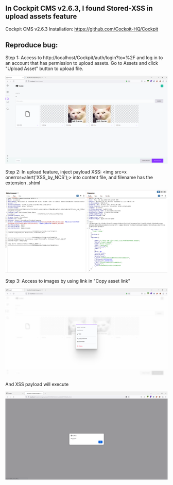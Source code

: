 ## In Cockpit CMS v2.6.3, I found Stored-XSS in upload assets feature
Cockpit CMS v2.6.3
Installation: https://github.com/Cockpit-HQ/Cockpit
## Reproduce bug:
Step 1: Access to http://localhost/Cockpit/auth/login?to=%2F and log in to an account that has permission to upload assets. Go to Assets and click "Upload Asset" button to upload file.

![Alt text](image1.png)

Step 2: In upload feature, inject payload XSS: <img src=x onerror=alert('XSS_by_NCS');> into content file, and filename has the extension .shtml

![Alt text](image2.png)

Step 3: Access to images by using link in "Copy asset link"

![Alt text](image3.png)

And XSS payload will execute
 
![Alt text](image4.png)
